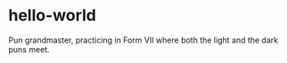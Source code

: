 # hello-world

Pun grandmaster, practicing in Form VII where both the light and the dark puns meet. 
